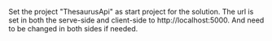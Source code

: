 Set the project "ThesaurusApi" as start project for the solution.
The url is set in both the serve-side and client-side to http://localhost:5000. 
And need to be changed in both sides if needed.
